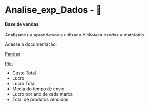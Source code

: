 # Analise_exp_Dados - 🎲

#### Base de vendas

Analisamos e aprendemos a ultlizar a biblioteca pandas e matplotlib

Acesse a documentação:

[Pandas](https://pandas.pydata.org/docs/)

[Plot](https://matplotlib.org/stable/index.html)

* Custo Total
* Lucro
* Lucro Total
* Media do tempo de envio
* Lucro por ano de cada marca
* Total de produtos vendidos

